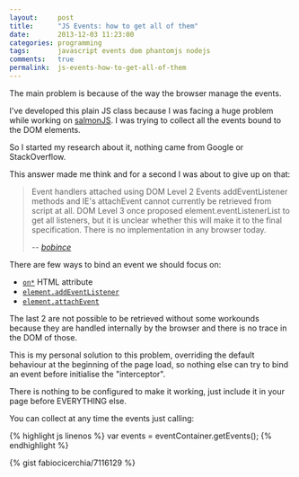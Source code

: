 ```yaml
---
layout:     post
title:      "JS Events: how to get all of them"
date:       2013-12-03 11:23:00
categories: programming
tags:       javascript events dom phantomjs nodejs
comments:   true
permalink:  js-events-how-to-get-all-of-them
---
```


The main problem is because of the way the browser manage the events.

I've developed this plain JS class because I was facing a huge problem while
working on [salmonJS](http://salmonjs.org). I was trying to collect all the
events bound to the DOM elements.

So I started my research about it, nothing came from Google or StackOverflow.

This answer made me think and for a second I was about to give up on that:

> Event handlers attached using DOM Level 2 Events addEventListener methods and
> IE's attachEvent cannot currently be retrieved from script at all. DOM Level 3
> once proposed element.eventListenerList to get all listeners, but it is
> unclear whether this will make it to the final specification. There is no
> implementation in any browser today.
>
> -- <cite>[bobince](http://stackoverflow.com/a/2623352/888162)</cite>

There are few ways to bind an event we should focus on:

 * [`on*`](http://www.w3.org/TR/html401/interact/scripts.html#h-18.2.3) HTML attribute
 * [`element.addEventListener`](https://developer.mozilla.org/en/docs/Web/API/EventTarget.addEventListener)
 * [`element.attachEvent`](http://msdn.microsoft.com/en-us/library/ie/ms536343(v=vs.85).aspx)

The last 2 are not possible to be retrieved without some workounds because they
are handled internally by the browser and there is no trace in the DOM of those.

This is my personal solution to this problem, overriding the default behaviour
at the beginning of the page load, so nothing else can try to bind an event
before initialise the "interceptor".

There is nothing to be configured to make it working, just include it in your page
before EVERYTHING else.

You can collect at any time the events just calling:

{% highlight js linenos %}
var events = eventContainer.getEvents();
{% endhighlight %}

{% gist fabiocicerchia/7116129 %}
